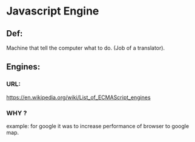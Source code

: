 # Javascript Engine

## Def:

Machine that tell the computer what to do. (Job of a translator).

## Engines:

### URL:

https://en.wikipedia.org/wiki/List_of_ECMAScript_engines

### WHY ?

example: for google it was to increase performance of browser to google map.
